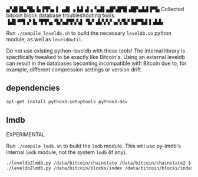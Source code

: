 ▄▚█▐▙▞█▖▙▐▜▚▖▌▗▟▌▗▐▟▗▌▖▚▟▌▄█▚█▜▌▟█▚▟▟▐▀▙
Collected bitcoin block database troubleshooting tools.
▐▟▌▀▜▗▘▙▝▛▛▄▝▙▚▟▜▚▚▌▝▙▘▟▞▞▞▗▞▞▙▘▙▛▜▟▐▗▙▙

Run `./compile_leveldb.sh` to build the necessary `leveldb.so` python module,
as well as `leveldbutil`.

Do not use existing python-leveldb with these tools! The internal library is
specifically tweaked to be exactly like Bitcoin's. Using an external
leveldb can result in the databases becoming incompatible with Bitcoin
due to, for example, different compression settings or version drift.

dependencies
-------------
```bash
apt-get install python3-setuptools python3-dev
```

lmdb
------
EXPERIMENTAL

Run `./compile_lmdb.sh` to build the `lmdb` module.
This will use py-lmdb's internal `lmdb` module, not the system `lmdb` (if any).

```bash
./leveldb2lmdb.py /data/bitcoin/chainstate /data/bitcoin/chainstate2 $((1024*1024*1024*8))
./leveldb2lmdb.py /data/bitcoin/blocks/index /data/bitcoin/blocks/index2 $((1024*1024*1024*8)) 
```
